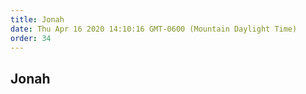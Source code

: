 ```yaml
---
title: Jonah
date: Thu Apr 16 2020 14:10:16 GMT-0600 (Mountain Daylight Time)
order: 34
---
```


## Jonah